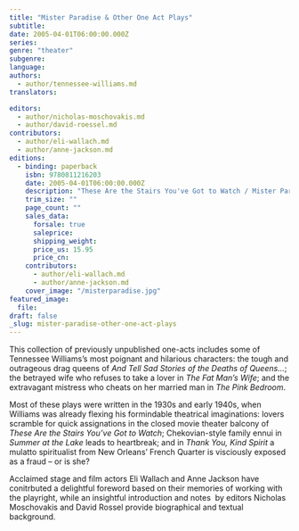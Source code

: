 ```yaml
---
title: "Mister Paradise & Other One Act Plays"
subtitle:
date: 2005-04-01T06:00:00.000Z
series:
genre: "theater"
subgenre:
language:
authors:
  - author/tennessee-williams.md
translators:

editors:
  - author/nicholas-moschovakis.md
  - author/david-roessel.md
contributors:
  - author/eli-wallach.md
  - author/anne-jackson.md
editions:
  - binding: paperback
    isbn: 9780811216203
    date: 2005-04-01T06:00:00.000Z
    description: "These Are the Stairs You've Got to Watch / Mister Paradise / The Palooka Escape / Why Do You Smoke So Much, Lily? / Summer at the Lake / The Big Game / The Pink Bedroom / The Fat Man's Wife / Thank You, Kind Spirit / The Municipal Abbatoir / Adam and Eve on a Ferry / And Tell Sad Stories of the Deaths of Queens "
    trim_size: ""
    page_count: ""
    sales_data:
      forsale: true
      saleprice:
      shipping_weight:
      price_us: 15.95
      price_cn:
    contributors:
      - author/eli-wallach.md
      - author/anne-jackson.md
    cover_image: "/misterparadise.jpg"
featured_image:
  file:
draft: false
_slug: mister-paradise-other-one-act-plays
---
```


This collection of previously unpublished one-acts includes some of Tennessee Williams’s most poignant and hilarious characters: the tough and outrageous drag queens of _And Tell Sad Stories of the Deaths of Queens..._; the betrayed wife who refuses to take a lover in _The Fat Man’s Wife_; and the extravagant mistress who cheats on her married man in _The Pink Bedroom_.

Most of these plays were written in the 1930s and early 1940s, when Williams was already flexing his formindable theatrical imaginations: lovers scramble for quick assignations in the closed movie theater balcony of _These Are the Stairs You’ve Got to Watch_; Chekovian-style family ennui in _Summer at the Lake_ leads to heartbreak; and in _Thank You, Kind Spirit_ a mulatto spiritualist from New Orleans’ French Quarter is visciously exposed as a fraud – or is she?

Acclaimed stage and film actors Eli Wallach and Anne Jackson have conitrbuted a delightful foreword based on their memories of working with the playright, while an insightful introduction and notes  by editors Nicholas Moschovakis and David Rossel provide biographical and textual background.

